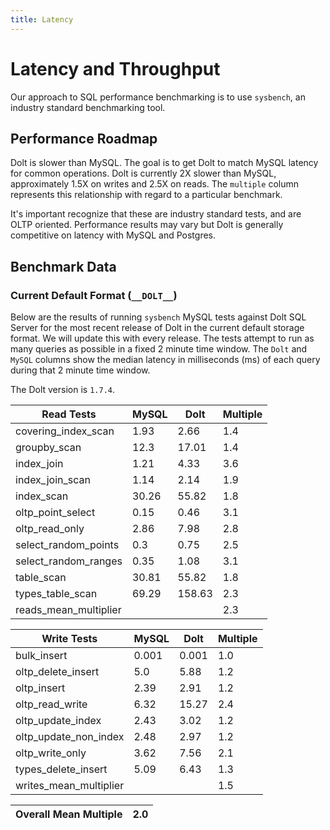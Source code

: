 ```yaml
---
title: Latency
---
```


# Latency and Throughput

Our approach to SQL performance benchmarking is to use `sysbench`, an
industry standard benchmarking tool.

## Performance Roadmap

Dolt is slower than MySQL. The goal is to get Dolt to match 
MySQL latency for common operations. Dolt is currently 2X slower 
than MySQL, approximately 1.5X on writes and 2.5X on reads. The 
`multiple` column represents this relationship with regard to a 
particular benchmark.

It's important recognize that these are industry standard tests, and
are OLTP oriented. Performance results may vary but Dolt is 
generally competitive on latency with MySQL and Postgres.

## Benchmark Data

### Current Default Format (`__DOLT__`)

Below are the results of running `sysbench` MySQL tests against Dolt
SQL Server for the most recent release of Dolt in the current default 
storage format. We will update this with every release. The tests 
attempt to run as many queries as possible in a fixed 2 minute time 
window. The `Dolt` and `MySQL` columns show the median latency in 
milliseconds (ms) of each query during that 2 minute time window.

The Dolt version is `1.7.4`.

<!-- START___DOLT___LATENCY_RESULTS_TABLE -->
|       Read Tests        | MySQL |  Dolt  | Multiple |
|-------------------------|-------|--------|----------|
| covering\_index\_scan   |  1.93 |   2.66 |      1.4 |
| groupby\_scan           |  12.3 |  17.01 |      1.4 |
| index\_join             |  1.21 |   4.33 |      3.6 |
| index\_join\_scan       |  1.14 |   2.14 |      1.9 |
| index\_scan             | 30.26 |  55.82 |      1.8 |
| oltp\_point\_select     |  0.15 |   0.46 |      3.1 |
| oltp\_read\_only        |  2.86 |   7.98 |      2.8 |
| select\_random\_points  |   0.3 |   0.75 |      2.5 |
| select\_random\_ranges  |  0.35 |   1.08 |      3.1 |
| table\_scan             | 30.81 |  55.82 |      1.8 |
| types\_table\_scan      | 69.29 | 158.63 |      2.3 |
| reads\_mean\_multiplier |       |        |      2.3 |

|       Write Tests        | MySQL | Dolt  | Multiple |
|--------------------------|-------|-------|----------|
| bulk\_insert             | 0.001 | 0.001 |      1.0 |
| oltp\_delete\_insert     |   5.0 |  5.88 |      1.2 |
| oltp\_insert             |  2.39 |  2.91 |      1.2 |
| oltp\_read\_write        |  6.32 | 15.27 |      2.4 |
| oltp\_update\_index      |  2.43 |  3.02 |      1.2 |
| oltp\_update\_non\_index |  2.48 |  2.97 |      1.2 |
| oltp\_write\_only        |  3.62 |  7.56 |      2.1 |
| types\_delete\_insert    |  5.09 |  6.43 |      1.3 |
| writes\_mean\_multiplier |       |       |      1.5 |

| Overall Mean Multiple | 2.0 |
|-----------------------|-----|
<!-- END___DOLT___LATENCY_RESULTS_TABLE -->
<br/>
